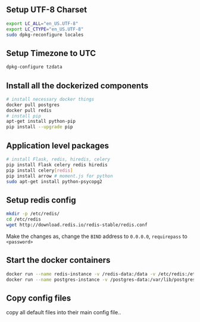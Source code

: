 ## Setup UTF-8 Charset
```bash
export LC_ALL="en_US.UTF-8"
export LC_CTYPE="en_US.UTF-8"
sudo dpkg-reconfigure locales
```

## Setup Timezone to UTC
```bash
dpkg-configure tzdata
```

## Install all the dockerized components
```bash
# install necessary docker things
docker pull postgres
docker pull redis
# install pip
apt-get install python-pip
pip install --upgrade pip
```
## Application level packages
```bash
# install Flask, redis, hiredis, celery
pip install Flask celery redis hiredis 
pip install celery[redis]
pip install arrow # moment.js for python
sudo apt-get install python-psycopg2
```

## Setup redis config
```bash
mkdir -p /etc/redis/
cd /etc/redis
wget http://download.redis.io/redis-stable/redis.conf
```
Make the changes as, change the `BIND` address to `0.0.0.0`, `requirepass` to `<password>`

## Start the docker containers
```bash
docker run --name redis-instance -v /redis-data:/data -v /etc/redis:/etc/redis -p 127.0.0.1:6379:6739 -d redis redis-server /etc/redis/redis.conf
docker run --name postgres-instance -v /postgres-data:/var/lib/postgresql/data -p 127.0.0.1:5432:5432 -e POSTGRES_PASSWORD=secret -e POSTGRES_USER=default -d postgres
```
## Copy config files
copy all default files into their main config file..

